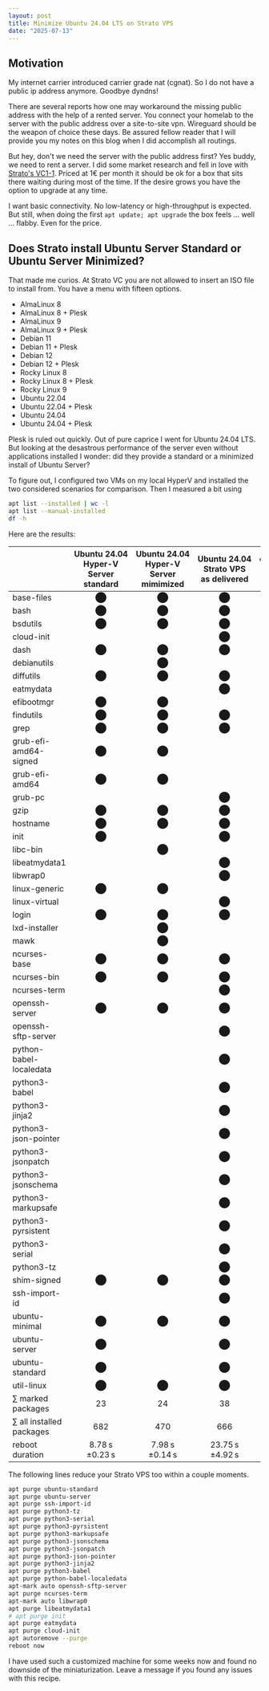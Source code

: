 ```yaml
---
layout: post
title: Minimize Ubuntu 24.04 LTS on Strato VPS
date: "2025-07-13"
---
```


## Motivation

My internet carrier introduced carrier grade nat (cgnat). So I do not have a public ip address anymore. Goodbye dyndns!

There are several reports how one may workaround the missing public address with the help of a rented server. You connect your homelab to the server with the public address over a site-to-site vpn. Wireguard should be the weapon of choice these days. Be assured fellow reader that I will provide you my notes on this blog when I did accomplish all routings.

But hey, don't we need the server with the public address first? Yes buddy, we need to rent a server. I did some market research and fell in love with [Strato's VC1-1](https://www.strato.de/server/linux-vserver/). Priced at 1€ per month it should be ok for a box that sits there waiting during most of the time. If the desire grows you have the option to upgrade at any time.

I want basic connectivity. No low-latency or high-throughput is expected. But still, when doing the first `apt update; apt upgrade` the box feels ... well ... flabby. Even for the price.

## Does Strato install Ubuntu Server Standard or Ubuntu Server Minimized?

That made me curios. At Strato VC you are not allowed to insert an ISO file to install from. You have a menu with fifteen options.

* AlmaLinux 8
* AlmaLinux 8 + Plesk
* AlmaLinux 9
* AlmaLinux 9 + Plesk
* Debian 11
* Debian 11 + Plesk
* Debian 12
* Debian 12 + Plesk
* Rocky Linux 8
* Rocky Linux 8 + Plesk
* Rocky Linux 9
* Ubuntu 22.04
* Ubuntu 22.04 + Plesk
* Ubuntu 24.04
* Ubuntu 24.04 + Plesk

Plesk is ruled out quickly. Out of pure caprice I went for Ubuntu 24.04 LTS. But looking at the desastrous performance of the server even without applications installed I wonder: did they provide a standard or a minimized install of Ubuntu Server?

To figure out, I configured two VMs on my local HyperV and installed the two considered scenarios for comparison. Then I measured a bit using

```bash
apt list --installed | wc -l
apt list --manual-installed
df -h
```

Here are the results:


| | Ubuntu 24.04<br>Hyper-V<br>Server standard | Ubuntu 24.04<br>Hyper-V<br>Server mimimized | Ubuntu 24.04<br>Strato VPS<br>as delivered | candidate <br>for<br>removal | Ubuntu 24.04<br>Strato VPS<br>customized |
| ------------------------ | :---: | :---: | :---: | :---: | :---: |
| base-files               | ⬤ | ⬤ | ⬤ |   | ⬤ |
| bash                     | ⬤ | ⬤ | ⬤ |   | ⬤ |
| bsdutils                 | ⬤ | ⬤ | ⬤ |   | ⬤ |
| cloud-init               |   |   | ⬤ | ⬤ |   |
| dash                     | ⬤ | ⬤ | ⬤ |   | ⬤ |
| debianutils              |   | ⬤ |   |   |   |
| diffutils                | ⬤ | ⬤ | ⬤ |   | ⬤ |
| eatmydata                |   |   | ⬤ | ⬤ |   |
| efibootmgr               | ⬤ | ⬤ |   |   |   |
| findutils                | ⬤ | ⬤ | ⬤ |   | ⬤ |
| grep                     | ⬤ | ⬤ | ⬤ |   | ⬤ |
| grub-efi-amd64-signed    | ⬤ | ⬤ |   |   |   |
| grub-efi-amd64           | ⬤ | ⬤ |   |   |   |
| grub-pc                  |   |   | ⬤ |   | ⬤ |
| gzip                     | ⬤ | ⬤ | ⬤ |   | ⬤ |
| hostname                 | ⬤ | ⬤ | ⬤ |  | ⬤ |
| init                     | ⬤ |   | ⬤ | X | ⬤ |
| libc-bin                 |   | ⬤ |   |   |   |
| libeatmydata1            |   |   | ⬤ | ⬤ |   |
| libwrap0                 |   |   | ⬤ | ⬤ |   |
| linux-generic            | ⬤ | ⬤ |   |   |   |
| linux-virtual            |   |   | ⬤ |   | ⬤ |
| login                    | ⬤ | ⬤ | ⬤ |   | ⬤ |
| lxd-installer            |   | ⬤ |   |   |   |
| mawk                     |   | ⬤ |   |   |   |
| ncurses-base             | ⬤ | ⬤ | ⬤ |   | ⬤ |
| ncurses-bin              | ⬤ | ⬤ | ⬤ |   | ⬤ |
| ncurses-term             |   |   | ⬤ | ⬤ |   |
| openssh-server           | ⬤  | ⬤ | ⬤ |   | ⬤ |
| openssh-sftp-server      |   |   | ⬤ | ⬤ |   |
| python-babel-localedata  |   |   | ⬤ | ⬤ |   |
| python3-babel            |   |   | ⬤ | ⬤ |   |
| python3-jinja2           |   |   | ⬤ | ⬤ |   |
| python3-json-pointer     |   |   | ⬤ | ⬤ |   |
| python3-jsonpatch        |   |   | ⬤ | ⬤ |   |
| python3-jsonschema       |   |   | ⬤ | ⬤ |   |
| python3-markupsafe       |   |   | ⬤ | ⬤ |   |
| python3-pyrsistent       |   |   | ⬤ | ⬤ |   |
| python3-serial           |   |   | ⬤ | ⬤ |   |
| python3-tz               |   |   | ⬤ | ⬤ |   |
| shim-signed              | ⬤ | ⬤ | ⬤ |   | ⬤ |
| ssh-import-id            |   |   | ⬤ | ⬤ |   |
| ubuntu-minimal           | ⬤ | ⬤ | ⬤ |   | ⬤ |
| ubuntu-server            | ⬤ |   | ⬤ | ⬤ |   |
| ubuntu-standard          | ⬤ |   | ⬤ | ⬤ |   |
| util-linux               | ⬤ | ⬤ | ⬤ |   | ⬤ |
| ∑ marked packages        | 23 | 24 | 38 | 19 | 19 |
| ∑ all installed packages | 682 | 470 | 666 |   | 405 |
| reboot duration          | 8.78 s ±0.23 s | 7.98 s ±0.14 s | 23.75 s ±4.92 s | | 8.46 s ±0.29 s |

The following lines reduce your Strato VPS too within a couple moments.

```bash
apt purge ubuntu-standard
apt purge ubuntu-server
apt purge ssh-import-id
apt purge python3-tz
apt purge python3-serial
apt purge python3-pyrsistent
apt purge python3-markupsafe
apt purge python3-jsonschema
apt purge python3-jsonpatch
apt purge python3-json-pointer
apt purge python3-jinja2
apt purge python3-babel
apt purge python-babel-localedata
apt-mark auto openssh-sftp-server
apt purge ncurses-term
apt-mark auto libwrap0
apt purge libeatmydata1
# apt purge init
apt purge eatmydata
apt purge cloud-init
apt autoremove --purge
reboot now
```

I have used such a customized machine for some weeks now and found no downside of the miniaturization. Leave a message if you found any issues with this recipe.

